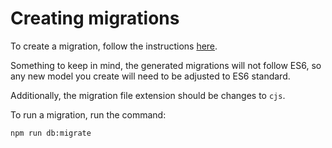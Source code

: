 # Creating migrations

To create a migration, follow the instructions [here](https://sequelize.org/v6/manual/migrations.html#creating-the-first-model--and-migration-).

Something to keep in mind, the generated migrations will not follow ES6, so any new model you create will need to be adjusted to ES6 standard.

Additionally, the migration file extension should be changes to `cjs`.

To run a migration, run the command:
```shell
npm run db:migrate
```